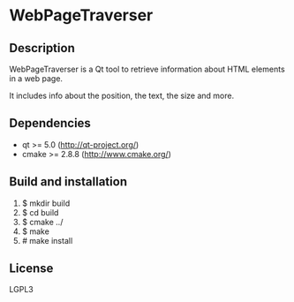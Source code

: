 WebPageTraverser
================

Description
-----------
WebPageTraverser is a Qt tool to retrieve information about HTML elements in a
web page.

It includes info about the position, the text, the size and more.

Dependencies
------------
* qt >= 5.0 (http://qt-project.org/)
* cmake >= 2.8.8 (http://www.cmake.org/)

Build and installation
----------------------
1. $ mkdir build
2. $ cd build
3. $ cmake ../
4. $ make
5. \# make install

License
-------
LGPL3
